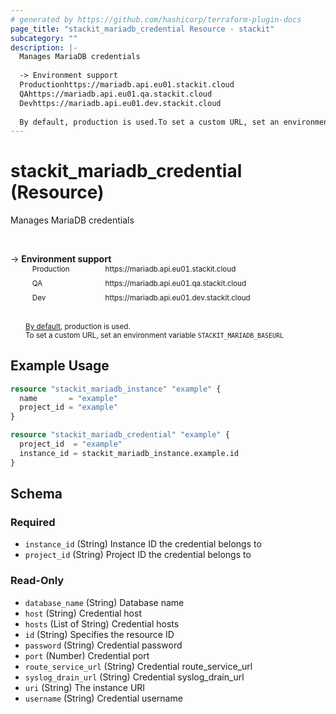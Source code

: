 ```yaml
---
# generated by https://github.com/hashicorp/terraform-plugin-docs
page_title: "stackit_mariadb_credential Resource - stackit"
subcategory: ""
description: |-
  Manages MariaDB credentials
  
  -> Environment support
  Productionhttps://mariadb.api.eu01.stackit.cloud
  QAhttps://mariadb.api.eu01.qa.stackit.cloud
  Devhttps://mariadb.api.eu01.dev.stackit.cloud
  
  By default, production is used.To set a custom URL, set an environment variable STACKITMARIADBBASEURL
---
```


# stackit_mariadb_credential (Resource)

Manages MariaDB credentials

<br />

-> __Environment support__<br /><table style='border-collapse: separate; border-spacing: 5px; margin-top:-20px; margin-left: 24px; font-size: smaller;'>
<tr><td style='width: 100px'>Production</td><td>https://mariadb.api.eu01.stackit.cloud<td></tr>
<tr><td>QA</td><td>https://mariadb.api.eu01.qa.stackit.cloud<td></tr>
<tr><td>Dev</td><td>https://mariadb.api.eu01.dev.stackit.cloud<td></tr>
</table><br />
<small style='margin-left: 24px; margin-top: -5px; display: inline-block;'><a href="https://registry.terraform.io/providers/SchwarzIT/stackit/latest/docs#environment">By default</a>, production is used.<br />To set a custom URL, set an environment variable <code>STACKIT_MARIADB_BASEURL</code></small>

## Example Usage

```terraform
resource "stackit_mariadb_instance" "example" {
  name       = "example"
  project_id = "example"
}

resource "stackit_mariadb_credential" "example" {
  project_id  = "example"
  instance_id = stackit_mariadb_instance.example.id
}
```

<!-- schema generated by tfplugindocs -->
## Schema

### Required

- `instance_id` (String) Instance ID the credential belongs to
- `project_id` (String) Project ID the credential belongs to

### Read-Only

- `database_name` (String) Database name
- `host` (String) Credential host
- `hosts` (List of String) Credential hosts
- `id` (String) Specifies the resource ID
- `password` (String) Credential password
- `port` (Number) Credential port
- `route_service_url` (String) Credential route_service_url
- `syslog_drain_url` (String) Credential syslog_drain_url
- `uri` (String) The instance URI
- `username` (String) Credential username


